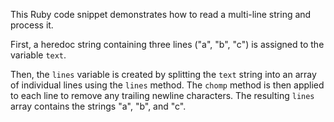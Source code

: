 This Ruby code snippet demonstrates how to read a multi-line string and process it. 

First, a heredoc string containing three lines ("a", "b", "c") is assigned to the variable `text`. 

Then, the `lines` variable is created by splitting the `text` string into an array of individual lines using the `lines` method. The `chomp` method is then applied to each line to remove any trailing newline characters.  The resulting `lines` array contains the strings "a", "b", and "c".
